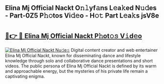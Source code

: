 ## Elina Mj Official Nackt O𝚗𝚕yf𝚊ns L𝚎a𝚔ed N𝚞𝚍es - Part-0Z5 P𝚑𝚘tos Vi𝚍𝚎o - H𝚘𝚝 Part L𝚎a𝚔s jsV8e

# <h2><a href="http://kf217x.oniu.top/?m=Elina+Mj+Official+Nackt">🔗👉 🔴 Elina Mj Official Nackt P𝚑ot𝚘𝚜 V𝚒d𝚎o</a></h2>

[![Elina Mj Official Nackt Nu𝚍e𝚜](https://i.imgur.com/0qMVB7G.gif)](http://kf217x.oniu.top/?m=Elina+Mj+Official+Nackt)
Digital content creator and web entertainer Elina Mj Official Nackt, known for disseminating dance and lifestyle knowledge through solo and collaborative dance presentations and short videos. The public persona of Elina Mj Official Nackt is defined by its warm and approachable energy, but the mysteries of his private life remain a captivating enigma.  
